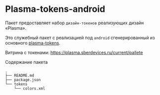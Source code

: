 # Plasma-tokens-android

Пакет предоставляет набор `дизайн-токенов` реализующих дизайн «Plasma».

Это служебный пакет с реализацией под `android` сгенерированный из основного [plasma-tokens](https://github.com/sberdevices/plasma/tree/rc/packages/plasma-tokens).

Витрина с токенами: https://plasma.sberdevices.ru/current/pallete

Содержание пакета

```
.
├── README.md
├── package.json
└── tokens
    └── colors.xml
```
